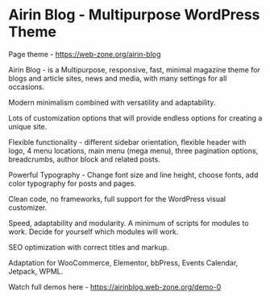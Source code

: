 # Airin Blog - Multipurpose WordPress Theme

Page theme - https://web-zone.org/airin-blog

Airin Blog - is a Multipurpose, responsive, fast, minimal magazine theme for blogs and article sites, news and media, with many settings for all occasions.

Modern minimalism combined with versatility and adaptability.

Lots of customization options that will provide endless options for creating a unique site.

Flexible functionality - different sidebar orientation, flexible header with logo, 4 menu locations, main menu (mega menu), three pagination options, breadcrumbs, author block and related posts.

Powerful Typography - Change font size and line height, choose fonts, add color typography for posts and pages.

Clean code, no frameworks, full support for the WordPress visual customizer.

Speed, adaptability and modularity. A minimum of scripts for modules to work. Decide for yourself which modules will work.

SEO optimization with correct titles and markup.

Adaptation for WooCommerce, Elementor, bbPress, Events Calendar, Jetpack, WPML.

Watch full demos here - https://airinblog.web-zone.org/demo-0
